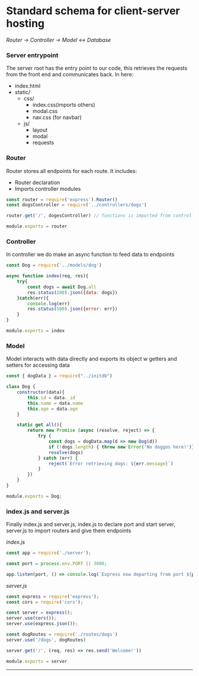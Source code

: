 # Standard schema for client-server hosting

*Router -> Controller -> Model <-> Database*


### Server entrypoint
The server root has the entry point to our code, this retrieves the requests from the front end and communicates back. 
In here:
- index.html
- static/
    + css/
        * index.css(imports others)
        * modal.css
        * nav.css (for navbar)
    + js/
        * layout
        * modal
        * requests



### Router
Router stores all endpoints for each route. It includes:
- Router declaration
- Imports controller modules

```js
const router = require('express').Router()
const dogsController = require('../controllers/dogs')

router.get('/', dogesController) // functions is imported from controller file 

module.exports = router
```



### Controller
In controller we do make an async function to feed data to endpoints

```js
const Dog = require('../models/dog')

async function index(req, res){
	try{
		const dogs = await Dog.all
		res.status(200).json({data: dogs})
	}catch(err){
		console.log(err)
		res.status(500).json({error: err})
	}
}

module.exports = index

```



### Model
Model interacts with data directly and exports its object w getters and setters for accessing data
```js
const { dogData } = require("../initdb")

class Dog {
    constructor(data){
        this.id = data._id
        this.name = data.name
        this.age = data.age
    }

    static get all(){
        return new Promise (async (resolve, reject) => {
            try {
                const dogs = dogData.map(d => new Dog(d))
                if (!dogs.length) { throw new Error('No doggos here!')}
                resolve(dogs)
            } catch (err) {
                reject(`Error retrieving dogs: ${err.message}`)
            }
        })
    }
}

module.exports = Dog;

```


### index.js and server.js
Finally index.js and server.js, index.js to declare port and start server, server.js to import routers and give them endpoints

*index.js*
```js
const app = require('./server');

const port = process.env.PORT || 3000;

app.listen(port, () => console.log(`Express now departing from port ${port}!`))

```

*server.js*
```js
const express = require('express');
const cors = require('cors');

const server = express();
server.use(cors());
server.use(express.json());

const dogRoutes = require('./routes/dogs')
server.use('/dogs', dogRoutes)

server.get('/', (req, res) => res.send('Welcome!'))

module.exports = server

```

---